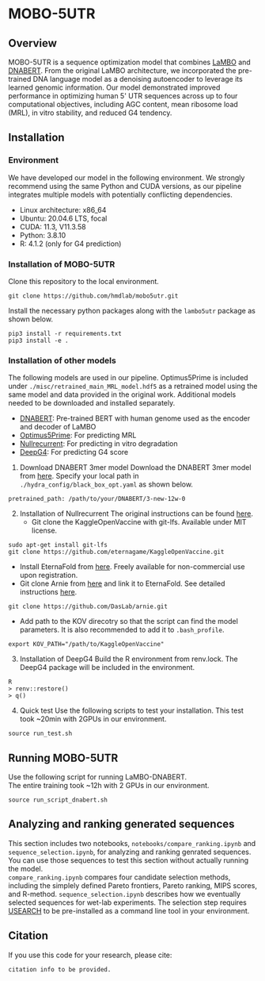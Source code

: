 # MOBO-5UTR
## Overview
MOBO-5UTR is a sequence optimization model that combines [LaMBO](https://github.com/samuelstanton/lambo) and [DNABERT](https://github.com/jerryji1993/DNABERT). From the original LaMBO architecture, we incorporated the pre-trained DNA language model as a denoising autoencoder to leverage its learned genomic information. Our model demonstrated improved performance in optimizing human 5' UTR sequences across up to four computational objectives, including AGC content, mean ribosome load (MRL), in vitro stability, and reduced G4 tendency.

## Installation
### Environment
We have developed our model in the following environment. We strongly recommend using the same Python and CUDA versions, as our pipeline integrates multiple models with potentially conflicting dependencies.
- Linux architecture: x86_64
- Ubuntu: 20.04.6 LTS, focal
- CUDA: 11.3, V11.3.58
- Python: 3.8.10
- R: 4.1.2 (only for G4 prediction)

### Installation of MOBO-5UTR
Clone this repository to the local environment.
```
git clone https://github.com/hmdlab/mobo5utr.git
```
Install the necessary python packages along with the `lambo5utr` package as shown below.
```
pip3 install -r requirements.txt
pip3 install -e .
```

### Installation of other models
The following models are used in our pipeline. Optimus5Prime is included under `./misc/retrained_main_MRL_model.hdf5` as a retrained model using the same model and data provided in the original work. Additional models needed to be downloaded and installed separately.
- [DNABERT](https://github.com/jerryji1993/DNABERT): Pre-trained BERT with human genome used as the encoder and decoder of LaMBO
- [Optimus5Prime](https://github.com/pjsample/human_5utr_modeling): For predicting MRL
- [Nullrecurrent](https://github.com/eternagame/KaggleOpenVaccine): For predicting in vitro degradation
- [DeepG4](https://github.com/raphaelmourad/DeepG4): For predicting G4 score
1. Download DNABERT 3mer model
Download the DNABERT 3mer model from [here](https://github.com/jerryji1993/DNABERT).
Specify your local path in `./hydra_config/black_box_opt.yaml` as shown below.
```
pretrained_path: /path/to/your/DNABERT/3-new-12w-0
```
2. Installation of Nullrecurrent
The original instructions can be found [here](https://github.com/eternagame/KaggleOpenVaccine/tree/main?tab=readme-ov-file#setup).
   - Git clone the KaggleOpenVaccine with git-lfs. Available under MIT license.
```
sudo apt-get install git-lfs
git clone https://github.com/eternagame/KaggleOpenVaccine.git
```
   - Install EternaFold from [here](https://eternagame.org/tech). Freely available for non-commercial use upon registration.
   - Git clone Arnie from [here](https://github.com/DasLab/arnie) and link it to EternaFold. See detailed instructions [here](https://daslab.github.io/arnie/#/setup/environment).
```
git clone https://github.com/DasLab/arnie.git
```
   - Add path to the KOV direcotry so that the script can find the model parameters. It is also recommended to add it to `.bash_profile`.
```
export KOV_PATH="/path/to/KaggleOpenVaccine"
```
3. Installation of DeepG4
Build the R environment from renv.lock. The DeepG4 package will be included in the environment.
```
R
> renv::restore()
> q()
```
4. Quick test
Use the following scripts to test your installation. This test took ~20min with 2GPUs in our environment.
```
source run_test.sh
```

## Running MOBO-5UTR
Use the following script for running LaMBO-DNABERT.  
The entire training took ~12h with 2 GPUs in our environment.
```
source run_script_dnabert.sh
```

## Analyzing and ranking generated sequences
This section includes two notebooks, `notebooks/compare_ranking.ipynb` and `sequence_selection.ipynb`, for analyzing and ranking genrated sequences. You can use those sequences to test this section without actually running the model.  
`compare_ranking.ipynb` compares four candidate selection methods, including the simplely defined Pareto frontiers, Pareto ranking, MIPS scores, and R-method. `sequence_selection.ipynb` describes how we eventually selected sequences for wet-lab experiments. The selection step requires [USEARCH](https://www.drive5.com/usearch/) to be pre-installed as a command line tool in your environment.

## Citation
If you use this code for your research, please cite:
```
citation info to be provided.
```
